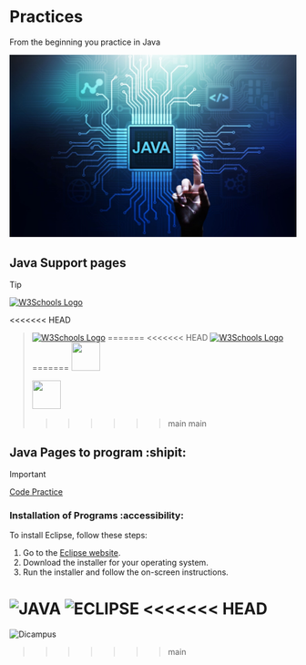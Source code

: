 # Practices
From the beginning you practice in Java

  ![alt text](https://github.com/rusgar/Eclipse-Java/blob/main/Imagen/Java.jpg)


## Java Support pages
> [!TIP]
> 
> [<img src="https://www.w3schools.com/images/w3schools_logo_500_04AA6D.webp" width="50" height="50" alt="W3Schools Logo">](https://www.w3schools.com/java/default.asp)
> 
<<<<<<< HEAD
> [<img src="https://cdn.worldvectorlogo.com/logos/java.svg" width="50" height="50" alt="W3Schools Logo">](https://www.java.com/es/download/help/whatis_java.html)
=======
<<<<<<< HEAD
> [<img src="https://cdn.worldvectorlogo.com/logos/java.svg" width="50" height="50" alt="W3Schools Logo">](https://www.java.com/es/download/help/whatis_java.html)
=======
> [<img src="https://cdn.worldvectorlogo.com/logos/java.svg" width="50" height="50" >](https://www.java.com/es/download/help/whatis_java.html)
>
> [<img src="https://www.manualweb.net/img/curso.png"  width="50" height="50" >](https://www.manualweb.net/)
>>>>>>> main
>>>>>>> main

## Java Pages to program :shipit:
> [!IMPORTANT]
> [Code Practice](https://codingbat.com/java) 



### Installation of Programs :accessibility:

To install Eclipse, follow these steps:

1. Go to the [Eclipse website](https://eclipseide.org/).
2. Download the installer for your operating system.
3. Run the installer and follow the on-screen instructions.



![JAVA](https://img.shields.io/badge/Java-JDK%2022-orange)
![ECLIPSE](https://img.shields.io/badge/Eclipse%20IDE-blue?logo=eclipseide)
<<<<<<< HEAD
=======
![Dicampus](https://img.shields.io/badge/Dicampus-orange)

>>>>>>> main
